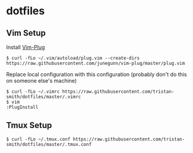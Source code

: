 # dotfiles

## Vim Setup
Install [Vim-Plug](https://github.com/junegunn/vim-plug)
```
$ curl -fLo ~/.vim/autoload/plug.vim --create-dirs https://raw.githubusercontent.com/junegunn/vim-plug/master/plug.vim
```
Replace local configuration with this configuration (probably don't do this on someone else's machine)
```
$ curl -fLo ~/.vimrc https://raw.githubusercontent.com/tristan-smith/dotfiles/master/.vimrc
$ vim
:PlugInstall
```

## Tmux Setup
```
$ curl -fLo ~/.tmux.conf https://raw.githubusercontent.com/tristan-smith/dotfiles/master/.tmux.conf
```
